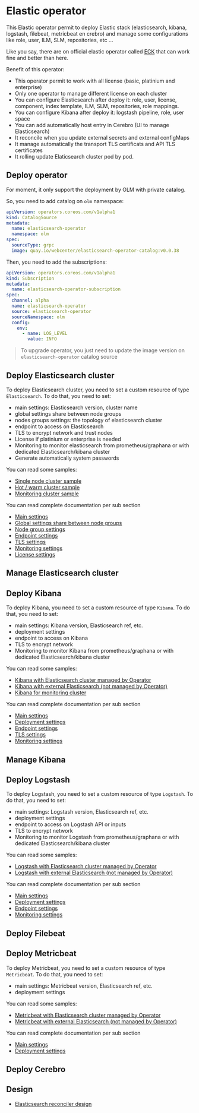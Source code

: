 # Elastic operator

This Elastic operator permit to deploy Elastic stack (elasticsearch, kibana, logstash, filebeat, metricbeat en crebro) and manage some configurations like role, user, ILM, SLM, repositories, etc ...


Like you say, there are on official elastic operator called [ECK](https://github.com/elastic/cloud-on-k8s) that can work fine and better than here.

Benefit of this operator:
- This operator permit to work with all license (basic, platinium and enterprise)
- Only one operator to manage different license on each cluster
- You can configure Elasticsearch after deploy it: role, user, license, component, index template, ILM, SLM, repositories, role mappings.
- You can configure Kibana after deploy it: logstash pipeline, role, user space
- You can add automatically host entry in Cerebro (UI to manage Elasticsearch)
- It reconcile when you update external secrets and external configMaps
- It manage automatically the transport TLS certificats and API TLS certificates
- It rolling update Elaticsearch cluster pod by pod.


## Deploy operator

For moment, it only support the deployment by OLM with private catalog.


So, you need to add catalog on `olm` namespace:
```yaml
apiVersion: operators.coreos.com/v1alpha1
kind: CatalogSource
metadata:
  name: elasticsearch-operator
  namespace: olm
spec:
  sourceType: grpc
  image: quay.io/webcenter/elasticsearch-operator-catalog:v0.0.38
```

Then, you need to add the subscriptions:
```yaml
apiVersion: operators.coreos.com/v1alpha1
kind: Subscription
metadata:
  name: elasticsearch-operator-subscription
spec:
  channel: alpha
  name: elasticsearch-operator
  source: elasticsearch-operator
  sourceNamespace: olm
  config:
    env:
      - name: LOG_LEVEL
        value: INFO
```

> To upgrade operator, you just need to update the image version on `elasticsearch-operator` catalog source

## Deploy Elasticsearch cluster

To deploy Elasticsearch cluster, you need to set a custom resource of type `Elasticsearch`.
To do that, you need to set:
  - main settings: Elasticsearch version, cluster name
  - global settings share between node groups
  - nodes groups settings: the topology of elasticsearch cluster
  - endpoint to access on Elasticsearch
  - TLS to encrypt network and trust nodes
  - License if platinium or enterprise is needed
  - Monitoring to monitor elasticsearch from prometheus/graphana or with dedicated Elasticsearch/kibana cluster
  - Generate automatically system passwords

You can read some samples:
  - [Single node cluster sample](documentations/elasticsearch/single-node-sample.md)
  - [Hot / warm cluster sample](documentations/elasticsearch/hot-warm-sample.md)
  - [Monitoring cluster sample](documentations/elasticsearch/monitoring-sample.md)


You can read complete documentation per sub section
  - [Main settings](documentations/elasticsearch/main-settings.md)
  - [Global settings share between node groups](documentations/elasticsearch/global-settings.md)
  - [Node group settings](documentations/elasticsearch/node-group-settings.md)
  - [Endpoint settings](documentations/elasticsearch/endpoint-settings.md)
  - [TLS settings](documentations/elasticsearch/tls-settings.md)
  - [Monitoring settings](documentations/elasticsearch/monitoring-settings.md)
  - [License settings](documentations/elasticsearch/license-settings.md)


## Manage Elasticsearch cluster

## Deploy Kibana

To deploy Kibana, you need to set a custom resource of type `Kibana`.
To do that, you need to set:
  - main settings: Kibana version, Elasticsearch ref, etc.
  - deployment settings
  - endpoint to access on Kibana
  - TLS to encrypt network
  - Monitoring to monitor Kibana from prometheus/graphana or with dedicated Elasticsearch/kibana cluster

You can read some samples:
  - [Kibana with Elasticsearch cluster managed by Operator](documentations/kibana/kibana-with-managed-cluster-sample.md)
  - [Kibana with external Elasticsearch (not managed by Operator)](documentations/kibana/kibana-with-external-cluster-sample.md)
  - [Kibana for monitoring cluster](documentations/elasticsearch/monitoring-sample.md)


You can read complete documentation per sub section
  - [Main settings](documentations/kibana/main-settings.md)
  - [Deployment settings](documentations/kibana/deployment-settings.md)
  - [Endpoint settings](documentations/kibana/endpoint-settings.md)
  - [TLS settings](documentations/kibana/tls-settings.md)
  - [Monitoring settings](documentations/kibana/monitoring-settings.md)

## Manage Kibana

## Deploy Logstash

To deploy Logstash, you need to set a custom resource of type `Logstash`.
To do that, you need to set:
  - main settings: Logstash version, Elasticsearch ref, etc.
  - deployment settings
  - endpoint to access on Logstash API or inputs
  - TLS to encrypt network
  - Monitoring to monitor Logstash from prometheus/graphana or with dedicated Elasticsearch/kibana cluster

You can read some samples:
  - [Logstash with Elasticsearch cluster managed by Operator](documentations/logstash/logstash-with-managed-cluster-sample.md)
  - [Logstash with external Elasticsearch (not managed by Operator)](documentations/logstash/logstash-with-external-cluster-sample.md)


You can read complete documentation per sub section
  - [Main settings](documentations/logstash/main-settings.md)
  - [Deployment settings](documentations/logstash/deployment-settings.md)
  - [Endpoint settings](documentations/logstash/endpoint-settings.md)
  - [Monitoring settings](documentations/logstash/monitoring-settings.md)

## Deploy Filebeat

## Deploy Metricbeat

To deploy Metricbeat, you need to set a custom resource of type `Metricbeat`.
To do that, you need to set:
  - main settings: Metricbeat version, Elasticsearch ref, etc.
  - deployment settings

You can read some samples:
  - [Metricbeat with Elasticsearch cluster managed by Operator](documentations/metricbeat/metricbeat-with-managed-cluster-sample.md)
  - [Metricbeat with external Elasticsearch (not managed by Operator)](documentations/metricbeat/metricbeat-with-external-cluster-sample.md)


You can read complete documentation per sub section
  - [Main settings](documentations/metricbeat/main-settings.md)
  - [Deployment settings](documentations/metricbeat/deployment-settings.md)

## Deploy Cerebro

## Design

- [Elasticsearch reconciler design](documentations/design/elasticsearch_design.md)